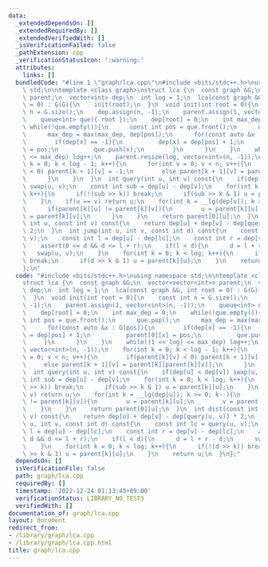 ```yaml
---
data:
  _extendedDependsOn: []
  _extendedRequiredBy: []
  _extendedVerifiedWith: []
  _isVerificationFailed: false
  _pathExtension: cpp
  _verificationStatusIcon: ':warning:'
  attributes:
    links: []
  bundledCode: "#line 1 \"graph/lca.cpp\"\n#include <bits/stdc++.h>\nusing namespace\
    \ std;\n\ntemplate <class graph>\nstruct lca {\n  const graph &G;\n  vector<vector<int>>\
    \ parent;\n  vector<int> dep;\n  int log = 1;\n  lca(const graph &G, int root\
    \ = 0) : G(G){\n    init(root);\n  }\n  void init(int root = 0){\n    const int\
    \ n = G.size();\n    dep.assign(n, -1);\n    parent.assign(1, vector<int>(n, -1));\n\
    \    queue<int> que({ root });\n    dep[root] = 0;\n    int max_dep = 0;\n   \
    \ while(!que.empty()){\n      const int pos = que.front();\n      que.pop();\n\
    \      max_dep = max(max_dep, dep[pos]);\n      for(const auto &x : G[pos]){\n\
    \        if(dep[x] == -1){\n          dep[x] = dep[pos] + 1;\n          parent[0][x]\
    \ = pos;\n          que.push(x);\n        }\n      }\n    }\n    while((1 << log)\
    \ <= max_dep) log++;\n    parent.resize(log, vector<int>(n, -1));\n    for(int\
    \ k = 0; k < log - 1; k++){\n      for(int v = 0; v < n; v++){\n        if(parent[k][v]\
    \ < 0) parent[k + 1][v] = -1;\n        else parent[k + 1][v] = parent[k][parent[k][v]];\n\
    \      }\n    }\n  }\n  int query(int u, int v) const{\n    if(dep[u] < dep[v])\
    \ swap(u, v);\n    const int sub = dep[u] - dep[v];\n    for(int k = 0; k < log;\
    \ k++){\n      if(!(sub >> k)) break;\n      if(sub >> k & 1) u = parent[k][u];\n\
    \    }\n    if(u == v) return u;\n    for(int k = __lg(dep[u]); k >= 0; k--){\n\
    \      if(parent[k][u] != parent[k][v]){\n        u = parent[k][u];\n        v\
    \ = parent[k][v];\n      }\n    }\n    return parent[0][u];\n  }\n  int dist(const\
    \ int u, const int v) const{\n    return dep[u] + dep[v] - dep[query(u, v)] *\
    \ 2;\n  }\n  int jump(int u, int v, const int d) const{\n    const int lc = query(u,\
    \ v);\n    const int l = dep[u] - dep[lc];\n    const int r = dep[v] - dep[lc];\n\
    \    assert(0 <= d && d <= l + r);\n    if(l < d){\n      d = l + r - d;\n   \
    \   swap(u, v);\n    }\n    for(int k = 0; k < log; k++){\n      if(!(d >> k))\
    \ break;\n      if(d >> k & 1) u = parent[k][u];\n    }\n    return u;\n  }\n\
    };\n"
  code: "#include <bits/stdc++.h>\nusing namespace std;\n\ntemplate <class graph>\n\
    struct lca {\n  const graph &G;\n  vector<vector<int>> parent;\n  vector<int>\
    \ dep;\n  int log = 1;\n  lca(const graph &G, int root = 0) : G(G){\n    init(root);\n\
    \  }\n  void init(int root = 0){\n    const int n = G.size();\n    dep.assign(n,\
    \ -1);\n    parent.assign(1, vector<int>(n, -1));\n    queue<int> que({ root });\n\
    \    dep[root] = 0;\n    int max_dep = 0;\n    while(!que.empty()){\n      const\
    \ int pos = que.front();\n      que.pop();\n      max_dep = max(max_dep, dep[pos]);\n\
    \      for(const auto &x : G[pos]){\n        if(dep[x] == -1){\n          dep[x]\
    \ = dep[pos] + 1;\n          parent[0][x] = pos;\n          que.push(x);\n   \
    \     }\n      }\n    }\n    while((1 << log) <= max_dep) log++;\n    parent.resize(log,\
    \ vector<int>(n, -1));\n    for(int k = 0; k < log - 1; k++){\n      for(int v\
    \ = 0; v < n; v++){\n        if(parent[k][v] < 0) parent[k + 1][v] = -1;\n   \
    \     else parent[k + 1][v] = parent[k][parent[k][v]];\n      }\n    }\n  }\n\
    \  int query(int u, int v) const{\n    if(dep[u] < dep[v]) swap(u, v);\n    const\
    \ int sub = dep[u] - dep[v];\n    for(int k = 0; k < log; k++){\n      if(!(sub\
    \ >> k)) break;\n      if(sub >> k & 1) u = parent[k][u];\n    }\n    if(u ==\
    \ v) return u;\n    for(int k = __lg(dep[u]); k >= 0; k--){\n      if(parent[k][u]\
    \ != parent[k][v]){\n        u = parent[k][u];\n        v = parent[k][v];\n  \
    \    }\n    }\n    return parent[0][u];\n  }\n  int dist(const int u, const int\
    \ v) const{\n    return dep[u] + dep[v] - dep[query(u, v)] * 2;\n  }\n  int jump(int\
    \ u, int v, const int d) const{\n    const int lc = query(u, v);\n    const int\
    \ l = dep[u] - dep[lc];\n    const int r = dep[v] - dep[lc];\n    assert(0 <=\
    \ d && d <= l + r);\n    if(l < d){\n      d = l + r - d;\n      swap(u, v);\n\
    \    }\n    for(int k = 0; k < log; k++){\n      if(!(d >> k)) break;\n      if(d\
    \ >> k & 1) u = parent[k][u];\n    }\n    return u;\n  }\n};"
  dependsOn: []
  isVerificationFile: false
  path: graph/lca.cpp
  requiredBy: []
  timestamp: '2022-12-24 01:13:45+09:00'
  verificationStatus: LIBRARY_NO_TESTS
  verifiedWith: []
documentation_of: graph/lca.cpp
layout: document
redirect_from:
- /library/graph/lca.cpp
- /library/graph/lca.cpp.html
title: graph/lca.cpp
---
```

